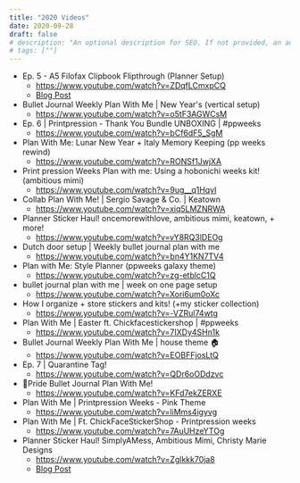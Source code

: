 ```yaml
---
title: "2020 Videos"
date: 2020-09-28
draft: false
# description: "An optional description for SEO. If not provided, an automatically created summary will be used."
# tags: [""]
---
```


- Ep. 5 - A5 Filofax Clipbook Flipthrough (Planner Setup)
  - https://www.youtube.com/watch?v=ZDqfLCmxpCQ
  - [Blog Post](/posts/2020/01/05-a5-filofax-clipbook)
- Bullet Journal Weekly Plan With Me | New Year's (vertical setup)
  - https://www.youtube.com/watch?v=o5tF3AGWCsM
- Ep. 6 | Printpression - Thank You Bundle UNBOXING | #ppweeks
  - https://www.youtube.com/watch?v=bCf6dF5_SgM
- Plan With Me: Lunar New Year + Italy Memory Keeping (pp weeks rewind)
  - https://www.youtube.com/watch?v=RONSf1JwjXA
- Print pression Weeks Plan with me: Using a hobonichi weeks kit! (ambitious mimi)
  - https://www.youtube.com/watch?v=9ug__q1HqvI
- Collab Plan With Me! | Sergio Savage & Co. | Keatown
  - https://www.youtube.com/watch?v=xiq5LMZNRWA
- Planner Sticker Haul! oncemorewithlove, ambitious mimi, keatown, + more!
  - https://www.youtube.com/watch?v=vY8RQ3lDEOg
- Dutch door setup | Weekly bullet journal plan with me
  - https://www.youtube.com/watch?v=bn4Y1KN7TV4
- Plan with Me: Style Planner (ppweeks galaxy theme)
  - https://www.youtube.com/watch?v=zg-etblcC1Q
- bullet journal plan with me | week on one page setup
  - https://www.youtube.com/watch?v=Xori6um0oXc
- How I organize + store stickers and kits! (+my sticker collection)
  - https://www.youtube.com/watch?v=-VZRul74wtg
- Plan With Me | Easter ft. Chickfacestickershop | #ppweeks
  - https://www.youtube.com/watch?v=7IXDy4SHn1k
- Bullet Journal Weekly Plan With Me | house theme 🏠
  - https://www.youtube.com/watch?v=EOBFFjosLtQ
- Ep. 7 | Quarantine Tag!
  - https://www.youtube.com/watch?v=QDr6oODdzvc
- ️‍🌈Pride Bullet Journal Plan With Me!
  - https://www.youtube.com/watch?v=KFd7ekZERXE
- Plan With Me | Printpression Weeks - Pink Theme
  - https://www.youtube.com/watch?v=liMms4igyvg
- Plan With Me | Ft. ChickFaceStickerShop - Printpression weeks
  - https://www.youtube.com/watch?v=7AuUHzeYTOg
- Planner Sticker Haul! SimplyAMess, Ambitious Mimi, Christy Marie Designs
  - https://www.youtube.com/watch?v=Zglkkk70ja8
  - [Blog Post](/posts/2020/08/09-canadian-planner-sticker-shops-list)
